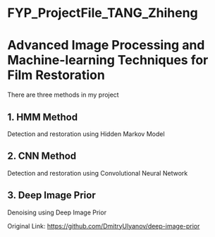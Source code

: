 # FYP_ProjectFile_TANG_Zhiheng

# Advanced Image Processing and Machine-learning Techniques for Film Restoration

There are three methods in my project

## 1. HMM Method 

Detection and restoration using Hidden Markov Model

## 2. CNN Method

Detection and restoration using Convolutional Neural Network

## 3. Deep Image Prior

Denoising using Deep Image Prior

Original Link: https://github.com/DmitryUlyanov/deep-image-prior


